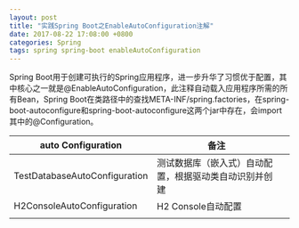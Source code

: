 ```yaml
---
layout: post
title: "实践Spring Boot之EnableAutoConfiguration注解"
date: 2017-08-22 17:08:00 +0800
categories: Spring
tags: spring spring-boot enableAutoConfiguration
---
```


Spring Boot用于创建可执行的Spring应用程序，进一步升华了习惯优于配置，其中核心之一就是@EnableAutoConfiguration，此注释自动载入应用程序所需的所有Bean，Spring Boot在类路径中的查找META-INF/spring.factories，在spring-boot-autoconfigure和spring-boot-autoconfigure这两个jar中存在，会import其中的@Configuration。



| auto Configuration            | 备注                          |      |
| ----------------------------- | --------------------------- | ---- |
| TestDatabaseAutoConfiguration | 测试数据库（嵌入式）自动配置，根据驱动类自动识别并创建 |      |
| H2ConsoleAutoConfiguration    | H2 Console自动配置              |      |
|                               |                             |      |